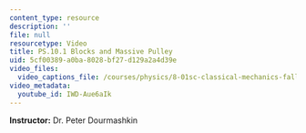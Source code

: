 ```yaml
---
content_type: resource
description: ''
file: null
resourcetype: Video
title: PS.10.1 Blocks and Massive Pulley
uid: 5cf00389-a0ba-8028-bf27-d129a2a4d39e
video_files:
  video_captions_file: /courses/physics/8-01sc-classical-mechanics-fall-2016/week-10-rotational-motion/ps.10.1-blocks-and-massive-pulley/ps.10.1-blocks-and-massive-pulley/IWD-Aue6aIk.vtt
video_metadata:
  youtube_id: IWD-Aue6aIk
---
```


**Instructor:** Dr. Peter Dourmashkin